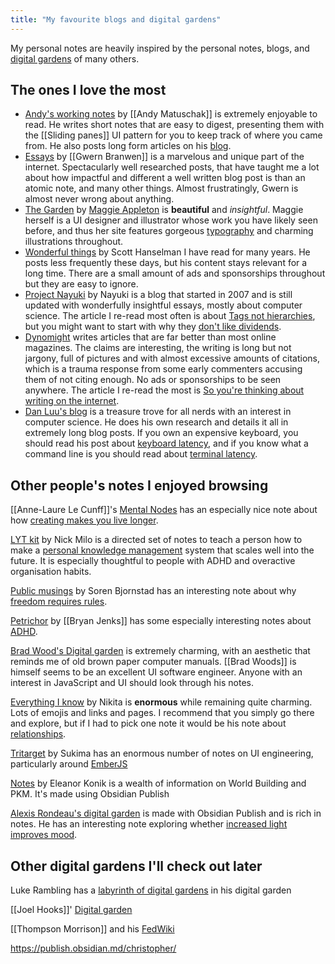 ```yaml
---
title: "My favourite blogs and digital gardens"
---
```


My personal notes are heavily inspired by the personal notes, blogs, and [digital gardens](notes/digital%20garden.md) of many others.

## The ones I love the most

- [Andy's working notes](https://notes.andymatuschak.org/About_these_notes) by [[Andy Matuschak]]  is extremely enjoyable to read. He writes short notes that are easy to digest, presenting them with the  [[Sliding panes]] UI pattern for you to keep track of where you came from. He also posts long form articles on his [blog](https://andymatuschak.org/books/).
- [Essays](https://www.gwern.net/index) by [[Gwern Branwen]] is a marvelous and unique part of the internet. Spectacularly well researched posts, that have taught me a lot about how impactful and different a well written blog post is than an atomic note, and many other things. Almost frustratingly, Gwern is almost never wrong about anything.
 - [The Garden](https://maggieappleton.com/garden) by [Maggie Appleton](notes/Maggie%20Appleton) is **beautiful** and *insightful*. Maggie herself is a UI designer and illustrator whose work you have likely seen before, and thus her site features gorgeous [typography](notes/typography) and charming illustrations throughout.
 - [Wonderful things](https://www.hanselman.com/blog/) by Scott Hanselman I have read for many years. He posts less frequently these days, but his content stays relevant for a long time. There are a small amount of ads and sponsorships throughout but they are easy to ignore.
 - [Project Nayuki](https://www.nayuki.io/) by Nayuki is a blog that started in 2007 and is still updated with wonderfully insightful essays, mostly about computer science. The article I re-read most often is about [Tags not hierarchies](https://www.nayuki.io/page/designing-better-file-organization-around-tags-not-hierarchies), but you might want to start with why they [don't like dividends](https://www.nayuki.io/page/i-dislike-dividends).
 - [Dynomight](https://dynomight.net/) writes articles that are far better than most online magazines. The claims are interesting, the writing is long but not jargony, full of pictures and with almost excessive amounts of citations, which is a trauma response from some early commenters accusing them of not citing enough. No ads or sponsorships to be seen anywhere. The article I re-read the most is [So you're thinking about writing on the internet](https://dynomight.net/internet-writing/).
 - [Dan Luu's blog](https://danluu.com/) is a treasure trove for all nerds with an interest in computer science. He does his own research and details it all in extremely long blog posts. If you own an expensive keyboard, you should read his post about [keyboard latency](https://danluu.com/keyboard-latency/), and if you know what a command line is you should read about [terminal latency](https://danluu.com/term-latency/). 

## Other people's notes I enjoyed browsing

[[Anne-Laure Le Cunff]]'s [Mental Nodes](https://www.mentalnodes.com/about)  has an especially nice note about how [creating makes you live longer](https://www.mentalnodes.com/living-beyond-your-expiration-date).

[LYT kit](https://notes.linkingyourthinking.com/%2B+Start+Here) by Nick Milo is  a directed set of notes to teach a person how to make a [personal knowledge management](notes/PKM) system that scales well into the future. It is especially thoughtful to people with ADHD and overactive organisation habits.

[Public musings](https://zettelkasten.sorenbjornstad.com/) by Soren Bjornstad has an interesting note about why  [freedom requires rules](https://zettelkasten.sorenbjornstad.com/#NoRulesNoFreedom).

[Petrichor](https://publish.obsidian.md/bryan-jenks/INDEX) by [[Bryan Jenks]] has some especially interesting notes about [ADHD](https://publish.obsidian.md/bryan-jenks/Z/ADHD).

[Brad Wood's Digital garden](https://garden.bradwoods.io/) is extremely charming, with an aesthetic that reminds me of old brown paper computer manuals. [[Brad Woods]]  is himself seems to be an excellent UI software engineer. Anyone with an interest in JavaScript and UI should look through his notes.

[Everything I know](https://wiki.nikitavoloboev.xyz/) by Nikita is **enormous** while remaining quite charming. Lots of emojis and links and pages. I recommend that you simply go there and explore, but if I had to pick one note it would be his note about [relationships](https://wiki.nikiv.dev/relationships/).

[Tritarget](https://tritarget.org/) by Sukima has an enormous number of notes on UI engineering, particularly around [EmberJS](notes/EmberJS)

[Notes](https://publish.obsidian.md/eleanorkonik/) by Eleanor Konik is a wealth of information on World Building and PKM. It's made using Obsidian Publish

[Alexis Rondeau's digital garden](https://publish.obsidian.md/alexisrondeau/) is made with Obsidian Publish and is rich in notes. He has an interesting note exploring whether [increased light improves mood](https://publish.obsidian.md/alexisrondeau/%E2%AD%90%EF%B8%8F+Happier+Through+Bright+Light+(Experiment)).

## Other digital gardens I'll check out later

Luke Rambling has a [labyrinth of digital gardens](https://lukerambling.de/gardens/) in his digital garden

[[Joel Hooks]]' [Digital garden](https://joelhooks.com/)

[[Thompson Morrison]] and his [FedWiki](https://thompson.wiki.innovateoregon.org/view/welcome-visitors)

https://publish.obsidian.md/christopher/
